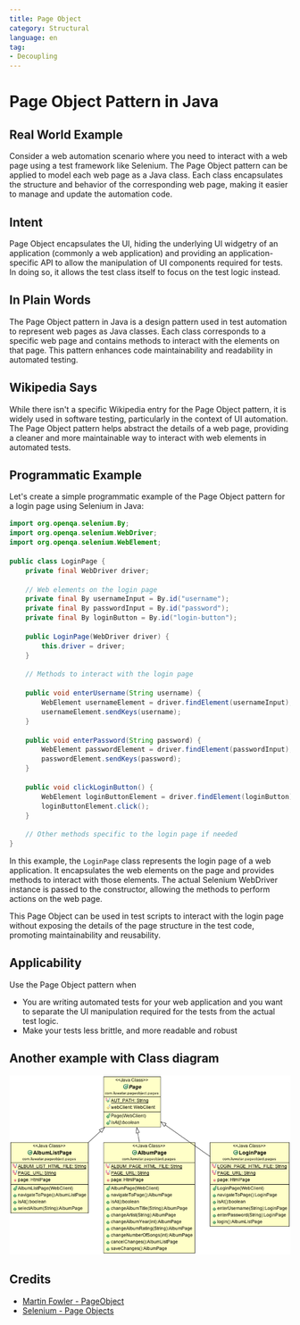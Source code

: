 ```yaml
---
title: Page Object
category: Structural
language: en
tag:
- Decoupling
---
```


# Page Object Pattern in Java

## Real World Example

Consider a web automation scenario where you need to interact with a web page using a test framework like Selenium. The Page Object pattern can be applied to model each web page as a Java class. Each class encapsulates the structure and behavior of the corresponding web page, making it easier to manage and update the automation code.

## Intent

Page Object encapsulates the UI, hiding the underlying UI widgetry of an application (commonly a web application) and providing an application-specific API to allow the manipulation of UI components required for tests. In doing so, it allows the test class itself to focus on the test logic instead.

## In Plain Words

The Page Object pattern in Java is a design pattern used in test automation to represent web pages as Java classes. Each class corresponds to a specific web page and contains methods to interact with the elements on that page. This pattern enhances code maintainability and readability in automated testing.

## Wikipedia Says

While there isn't a specific Wikipedia entry for the Page Object pattern, it is widely used in software testing, particularly in the context of UI automation. The Page Object pattern helps abstract the details of a web page, providing a cleaner and more maintainable way to interact with web elements in automated tests.

## Programmatic Example

Let's create a simple programmatic example of the Page Object pattern for a login page using Selenium in Java:

```java
import org.openqa.selenium.By;
import org.openqa.selenium.WebDriver;
import org.openqa.selenium.WebElement;

public class LoginPage {
    private final WebDriver driver;

    // Web elements on the login page
    private final By usernameInput = By.id("username");
    private final By passwordInput = By.id("password");
    private final By loginButton = By.id("login-button");

    public LoginPage(WebDriver driver) {
        this.driver = driver;
    }

    // Methods to interact with the login page

    public void enterUsername(String username) {
        WebElement usernameElement = driver.findElement(usernameInput);
        usernameElement.sendKeys(username);
    }

    public void enterPassword(String password) {
        WebElement passwordElement = driver.findElement(passwordInput);
        passwordElement.sendKeys(password);
    }

    public void clickLoginButton() {
        WebElement loginButtonElement = driver.findElement(loginButton);
        loginButtonElement.click();
    }

    // Other methods specific to the login page if needed
}
```

In this example, the `LoginPage` class represents the login page of a web application. It encapsulates the web elements on the page and provides methods to interact with those elements. The actual Selenium WebDriver instance is passed to the constructor, allowing the methods to perform actions on the web page.

This Page Object can be used in test scripts to interact with the login page without exposing the details of the page structure in the test code, promoting maintainability and reusability.

## Applicability

Use the Page Object pattern when

* You are writing automated tests for your web application and you want to separate the UI manipulation required for the tests from the actual test logic.
* Make your tests less brittle, and more readable and robust

## Another example with Class diagram
![alt text](./etc/page-object.png "Page Object")

## Credits

* [Martin Fowler - PageObject](http://martinfowler.com/bliki/PageObject.html)
* [Selenium - Page Objects](https://github.com/SeleniumHQ/selenium/wiki/PageObjects)
